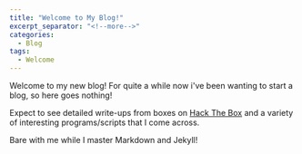 ```yaml
---
title: "Welcome to My Blog!"
excerpt_separator: "<!--more-->"
categories:
  - Blog
tags:
  - Welcome
---
```


Welcome to my new blog! For quite a while now i've been wanting to start a blog, so here goes nothing! 

Expect to see detailed write-ups from boxes on [Hack The Box](https://hackthebox.eu) and a variety of interesting programs/scripts that I come across.   

<!--more-->
Bare with me while I master Markdown and Jekyll!
